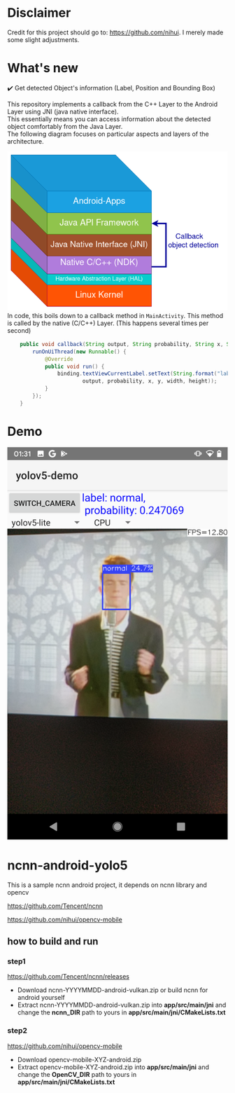 
# Disclaimer
Credit for this project should go to: https://github.com/nihui. I merely made some slight adjustments.
# What's new

✔️  Get detected Object's information (Label, Position and Bounding Box)

This repository implements a callback from the C++ Layer to the Android Layer using JNI (java native interface).  
This essentially means you can access information about the detected object comfortably from the Java Layer.  
The following diagram focuses on particular aspects and layers of the architecture.

![](docs/Android_Architecture_jni.png)  
In code, this boils down to a callback method in `MainActivity`. This method is called by the native (C/C++) Layer. (This happens several times per second) 
```Java
    public void callback(String output, String probability, String x, String y, String width, String height) {
        runOnUiThread(new Runnable() {
            @Override
            public void run() {
                binding.textViewCurrentLabel.setText(String.format("label: %s, \nprobability: %s, Rect: [x: %s, y: %s, width: %s, height: %s ]",
                        output, probability, x, y, width, height));
            }
        });
    }
```
# Demo
![](docs/177433672-4bb84c52-ac42-41ee-a5c3-0f1bbb02d4d5.png)

# ncnn-android-yolo5
This is a sample ncnn android project, it depends on ncnn library and opencv

https://github.com/Tencent/ncnn

https://github.com/nihui/opencv-mobile



## how to build and run
### step1
https://github.com/Tencent/ncnn/releases

* Download ncnn-YYYYMMDD-android-vulkan.zip or build ncnn for android yourself
* Extract ncnn-YYYYMMDD-android-vulkan.zip into **app/src/main/jni** and change the **ncnn_DIR** path to yours in **app/src/main/jni/CMakeLists.txt**

### step2
https://github.com/nihui/opencv-mobile

* Download opencv-mobile-XYZ-android.zip
* Extract opencv-mobile-XYZ-android.zip into **app/src/main/jni** and change the **OpenCV_DIR** path to yours in **app/src/main/jni/CMakeLists.txt**

